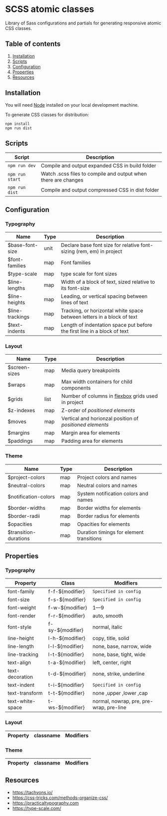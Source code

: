 # SCSS atomic classes

Library of Sass configurations and partials for generating responsive atomic CSS classes.

## Table of contents

1. [Installation](#user-content-installation)
2. [Scripts](#user-content-configuration)
3. [Configuration](#user-content-configuration)
4. [Properties](#user-content-properties)
5. [Resources](#user-content-resources)

## Installation

You will need [Node](https://docs.npmjs.com/getting-started/installing-node) installed on your local development machine.

To generate CSS classes for distribution:

```
npm install
npm run dist
```

## Scripts

| Script          | Description                                                    |
| --------------- | -------------------------------------------------------------- |
| `npm run dev`   | Compile and output expanded CSS in build folder                |
| `npm run start` | Watch .scss files to compile and output when there are changes |
| `npm run dist`  | Compile and output compressed CSS in dist folder               |

## Configuration

### Typography

| Name             | Type | Description                                                              |
| ---------------- | ---- | ------------------------------------------------------------------------ |
| \$base-font-size | unit | Declare base font size for relative font-sizing (rem, em) in project     |
| \$font-families  | map  | Font families                                                            |
| \$type-scale     | map  | type scale for font sizes                                                |
| \$line-lengths   | map  | Width of a block of text, sized relative to its font-size                |
| \$line-heights   | map  | Leading, or vertical spacing between lines of text                       |
| \$line-trackings | map  | Tracking, or horizontal white space between letters in a block of text   |
| \$text-indents   | map  | Length of indentation space put before the first line in a block of text |

### Layout

| Name           | Type | Description                                                                                                                                             |
| -------------- | ---- | ------------------------------------------------------------------------------------------------------------------------------------------------------- |
| \$screen-sizes | map  | Media query breakpoints                                                                                                                                 |
| \$wraps        | map  | Max width containers for child components                                                                                                               |
| \$grids        | list | Number of columns in [flexbox](https://developer.mozilla.org/en-US/docs/Web/CSS/CSS_Flexible_Box_LayoutBasic_Concepts_of_Flexbox) grids used in project |
| \$z-indexes    | map  | Z-order of _positioned elements_                                                                                                                        |
| \$moves        | map  | Vertical and horionzal position of _positioned elements_                                                                                                |
| \$margins      | map  | Margin area for elements                                                                                                                                |
| \$paddings     | map  | Padding area for elements                                                                                                                               |

### Theme

| Name                   | Type | Description                              |
| ---------------------- | ---- | ---------------------------------------- |
| \$project-colors       | map  | Project colors and names                 |
| \$neutral-colors       | map  | Neutral colors and names                 |
| \$notification-colors  | map  | System notification colors and names     |
| \$border-widths        | map  | Border widths for elements               |
| \$border-radii         | map  | Border radius for elements               |
| \$opacities            | map  | Opacities for elements                   |
| \$transition-durations | map  | Duration timings for element transitions |

## Properties

### Typography

| Property         | Class             | Modifiers                               |
| ---------------- | ----------------- | --------------------------------------- |
| font-family      | f-f-\${modifier}  | `Specified in config`                   |
| font-size        | f-s-\${modifier}  | `Specified in config`                   |
| font-weight      | f-w-\${modifier}  | 1—9                                     |
| font-render      | f-r-\${modifier}  | auto, smooth                            |
| font-style       | f-sy-\${modifier} | normal, italic                          |
| line-height      | l-h-\${modifier}  | copy, title, solid                      |
| line-length      | l-l-\${modifier}  | none, base, narrow, wide                |
| line-tracking    | l-t-\${modifier}  | none, base, tight, wide                 |
| text-align       | t-a-\${modifier}  | left, center, right                     |
| text-decoration  | t-d-\${modifier}  | none, strike, underline                 |
| text-indent      | t-i-\${modifier}  | `Specified in config`                   |
| text-transform   | t-t-\${modifier}  | none ,upper ,lower ,cap                 |
| text-white-space | t-ws-\${modifier} | normal, nowrap, pre, pre-wrap, pre-line |

### Layout

| Property | classname | Modifiers |
| -------- | --------- | --------- |


### Theme

| Property | classname | Modifiers |
| -------- | --------- | --------- |


## Resources

- https://tachyons.io/
- https://css-tricks.com/methods-organize-css/
- https://practicaltypography.com
- https://type-scale.com/
